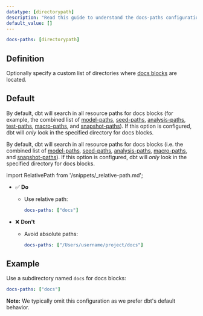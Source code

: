 ```yaml
---
datatype: [directorypath]
description: "Read this guide to understand the docs-paths configuration in dbt."
default_value: []
---
```


<File name='dbt_project.yml'>

```yml
docs-paths: [directorypath]
```

</File>

## Definition
Optionally specify a custom list of directories where [docs blocks](/docs/build/documentation#docs-blocks) are located.


## Default

<VersionBlock firstVersion="1.9">

By default, dbt will search in all resource paths for docs blocks (for example, the combined list of [model-paths](/reference/project-configs/model-paths), [seed-paths](/reference/project-configs/seed-paths), [analysis-paths](/reference/project-configs/analysis-paths), [test-paths](/reference/project-configs/test-paths), [macro-paths](/reference/project-configs/macro-paths), and [snapshot-paths](/reference/project-configs/snapshot-paths)). If this option is configured, dbt will _only_ look in the specified directory for docs blocks.

</VersionBlock>

<VersionBlock lastVersion="1.8">

By default, dbt will search in all resource paths for docs blocks (i.e. the combined list of [model-paths](/reference/project-configs/model-paths), [seed-paths](/reference/project-configs/seed-paths), [analysis-paths](/reference/project-configs/analysis-paths), [macro-paths](/reference/project-configs/macro-paths), and [snapshot-paths](/reference/project-configs/snapshot-paths)). If this option is configured, dbt will _only_ look in the specified directory for docs blocks.

</VersionBlock>

import RelativePath from '/snippets/_relative-path.md';

<RelativePath 
path="docs-paths"
absolute="/Users/username/project/docs"
/>

- ✅ **Do**
  - Use relative path:
    ```yml
    docs-paths: ["docs"]
    ```

- ❌ **Don't**
  - Avoid absolute paths:
    ```yml
    docs-paths: ["/Users/username/project/docs"]
    ```

## Example

Use a subdirectory named `docs` for docs blocks:

<File name='dbt_project.yml'>

```yml
docs-paths: ["docs"]
```

</File>

**Note:** We typically omit this configuration as we prefer dbt's default behavior.
